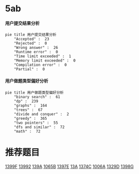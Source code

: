 # 5ab

<!-- tabs:start -->



#### **用户提交结果分析**

```mermaid
pie title 用户提交结果分析
    "Accepted" :  23
    "Rejected" :  0
    "Wrong answer" :  26
    "Runtime error" :  0
    "Time limit exceeded" :  1
    "Memory limit exceeded" :  0
    "Compilation error" :  0
    "Partial" :  0
```

#### **用户做题类型偏好分析**

```mermaid
pie title 用户做题类型偏好分析
    "binary search" :  61
    "dp" :  239
    "graphs" :  164
    "trees" :  67
    "divide and conquer" :  2
    "greedy" :  365
    "two pointers" :  55
    "dfs and similar" :  72
    "math" :  72
```



<!-- tabs:end -->
# 推荐题目
[1399F](https://codeforces.com/contest/1399/problem/F)
[13992](https://codeforces.com/contest/1399/problem/2)
[139A](https://codeforces.com/contest/139/problem/A)
[1065B](https://codeforces.com/contest/1065/problem/B)
[1397E](https://codeforces.com/contest/1397/problem/E)
[13A](https://codeforces.com/contest/13/problem/A)
[1374C](https://codeforces.com/contest/1374/problem/C)
[1006A](https://codeforces.com/contest/1006/problem/A)
[1329D](https://codeforces.com/contest/1329/problem/D)
[1398G](https://codeforces.com/contest/1398/problem/G)
